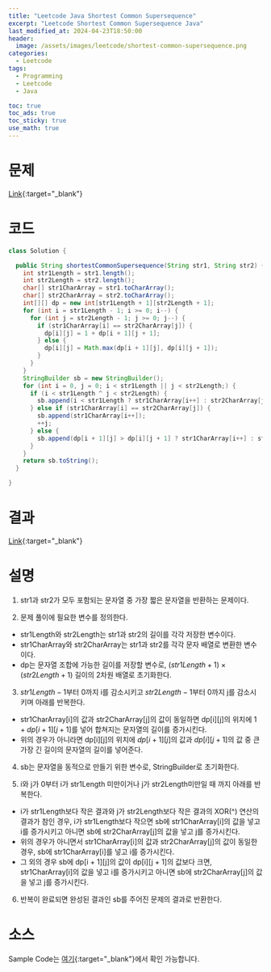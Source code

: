 ```yaml
---
title: "Leetcode Java Shortest Common Supersequence"
excerpt: "Leetcode Shortest Common Supersequence Java"
last_modified_at: 2024-04-23T18:50:00
header:
  image: /assets/images/leetcode/shortest-common-supersequence.png
categories:
  - Leetcode
tags:
  - Programming
  - Leetcode
  - Java

toc: true
toc_ads: true
toc_sticky: true
use_math: true
---
```

# 문제
[Link](https://leetcode.com/problems/shortest-common-supersequence/){:target="_blank"}

# 코드
```java
class Solution {

  public String shortestCommonSupersequence(String str1, String str2) {
    int str1Length = str1.length();
    int str2Length = str2.length();
    char[] str1CharArray = str1.toCharArray();
    char[] str2CharArray = str2.toCharArray();
    int[][] dp = new int[str1Length + 1][str2Length + 1];
    for (int i = str1Length - 1; i >= 0; i--) {
      for (int j = str2Length - 1; j >= 0; j--) {
        if (str1CharArray[i] == str2CharArray[j]) {
          dp[i][j] = 1 + dp[i + 1][j + 1];
        } else {
          dp[i][j] = Math.max(dp[i + 1][j], dp[i][j + 1]);
        }
      }
    }
    StringBuilder sb = new StringBuilder();
    for (int i = 0, j = 0; i < str1Length || j < str2Length;) {
      if (i < str1Length ^ j < str2Length) {
        sb.append(i < str1Length ? str1CharArray[i++] : str2CharArray[j++]);
      } else if (str1CharArray[i] == str2CharArray[j]) {
        sb.append(str1CharArray[i++]);
        ++j;
      } else {
        sb.append(dp[i + 1][j] > dp[i][j + 1] ? str1CharArray[i++] : str2CharArray[j++]);
      }
    }
    return sb.toString();
  }

}
```

# 결과
[Link](https://leetcode.com/problems/shortest-common-supersequence/submissions/1239768789/){:target="_blank"}

# 설명
1. str1과 str2가 모두 포함되는 문자열 중 가장 짧은 문자열을 반환하는 문제이다.

2. 문제 풀이에 필요한 변수를 정의한다.
- str1Length와 str2Length는 str1과 str2의 길이를 각각 저장한 변수이다.
- str1CharArray와 str2CharArray는 str1과 str2를 각각 문자 배열로 변환한 변수이다.
- dp는 문자열 조합에 가능한 길이를 저장할 변수로, $(str1Length + 1) \times (str2Length + 1)$ 길이의 2차원 배열로 초기화한다.

3. $str1Length - 1$부터 0까지 i를 감소시키고 $str2Length - 1$부터 0까지 j를 감소시키며 아래를 반복한다.
- str1CharArray[i]의 값과 str2CharArray[j]의 값이 동일하면 dp[i][j]의 위치에 $1 + dp[i + 1][j + 1]$를 넣어 합쳐지는 문자열의 길이를 증가시킨다.
- 위의 경우가 아니라면 dp[i][j]의 위치에 $dp[i + 1][j]$의 값과 $dp[i][j + 1]$의 값 중 큰 가장 긴 길이의 문자열의 길이를 넣어준다.

4. sb는 문자열을 동적으로 만들기 위한 변수로, StringBuilder로 초기화한다.

5. i와 j가 0부터 i가 str1Length 미만이거나 j가 str2Length미만일 때 까지 아래를 반복한다.
- i가 str1Length보다 작은 결과와 j가 str2Length보다 작은 결과의 XOR(^) 연산의 결과가 참인 경우, i가 str1Length보다 작으면 sb에 str1CharArray[i]의 값을 넣고 i를 증가시키고 아니면 sb에 str2CharArray[j]의 값을 넣고 j를 증가시킨다.
- 위의 경우가 아니면서 str1CharArray[i]의 값과 str2CharArray[j]의 값이 동일한 경우, sb에 str1CharArray[i]를 넣고 i를 증가시킨다.
- 그 외의 경우 sb에 dp[i + 1][j]의 값이 dp[i][j + 1]의 값보다 크면, str1CharArray[i]의 값을 넣고 i를 증가시키고 아니면 sb에 str2CharArray[j]의 값을 넣고 j를 증가시킨다.

6. 반복이 완료되면 완성된 결과인 sb를 주어진 문제의 결과로 반환한다.

# 소스
Sample Code는 [여기](https://github.com/GracefulSoul/leetcode/blob/master/src/main/java/gracefulsoul/problems/ShortestCommonSupersequence.java){:target="_blank"}에서 확인 가능합니다.